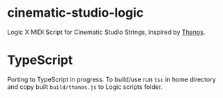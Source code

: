 # cinematic-studio-logic
Logic X MIDI Script for Cinematic Studio Strings, inspired by [Thanos](https://vi-control.net/community/threads/free-permanent-fix-for-css-legato.71972/).

# TypeScript
Porting to TypeScript in progress. To build/use run ```tsc``` in home directory and copy built ```build/thanos.js``` to Logic scripts folder.